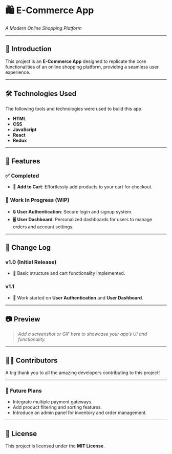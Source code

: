 # 🛍️ E-Commerce App  
_A Modern Online Shopping Platform_  

---

## 🚀 Introduction  
This project is an **E-Commerce App** designed to replicate the core functionalities of an online shopping platform, providing a seamless user experience.  

---

## 🛠️ Technologies Used  
The following tools and technologies were used to build this app:  

- **HTML**  
- **CSS**  
- **JavaScript**  
- **React**  
- **Redux**  

---

## 🌟 Features  

### ✅ Completed  
- 🛒 **Add to Cart**: Effortlessly add products to your cart for checkout.  

### 🚧 Work In Progress (WIP)  
- 🔒 **User Authentication**: Secure login and signup system.  
- 🖥️ **User Dashboard**: Personalized dashboards for users to manage orders and account settings.  

---

## 📝 Change Log  

### **v1.0** (Initial Release)  
- 🎉 Basic structure and cart functionality implemented.  

### **v1.1**  
- 🚀 Work started on **User Authentication** and **User Dashboard**.  

---

## 📷 Preview  
> _Add a screenshot or GIF here to showcase your app’s UI and functionality._  

---

## 👨‍💻 Contributors  
A big thank you to all the amazing developers contributing to this project!  

---

### 🎯 Future Plans  
- Integrate multiple payment gateways.  
- Add product filtering and sorting features.  
- Introduce an admin panel for inventory and order management.  

---

## 📝 License  
This project is licensed under the **MIT License**.  

